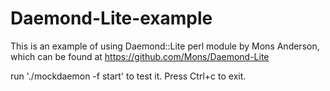 Daemond-Lite-example
====================

This is an example of using Daemond::Lite perl module by Mons Anderson, which can be found at https://github.com/Mons/Daemond-Lite

run './mockdaemon -f start' to test it. Press Ctrl+c to exit.



